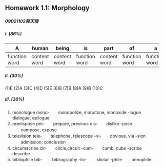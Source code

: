 ## Homework 1.1: Morphology
##### 09021102郭天琦
##### I. (36%)
|A |human| being| is| part| of| a |whole| called| by |us |Universe
|----|----|----|----|-----|----|-----|------|------|-------|------|----|
|function word| content word| content word|function word| content word|function word|function word| content word| content word|function word|function word| content word|
##### II. (30%)
(1)E
(2)A
(3)C
(4)D
(5)E
(6)B
(7)B
(8)A
(9)B
(10)C
##### III. (30%)
1. monologue
mono-　　monopolize, monotone, monoxide
-logue　　dialogue, epilogue
2. predispose
   pre-　　prepare, previous
   dis-　　dislike
   -pose 　　compose, expose
3. television
   tele-　　telephone, telescope
   -vi-　　obvious, via
   -sion 　　admission, conclusion
4. circumscribe
   cir-　　circle,circuit
   -cum-　　cumb, cube
   -scribe　　 describe
5. bibliophile
   bib- 　　bibliography
   -lio- 　　sliotar
   -phile 　　oenophile